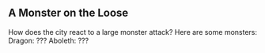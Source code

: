 ## A Monster on the Loose

How does the city react to a large monster attack? Here are some monsters:
Dragon: ???
Aboleth: ???
